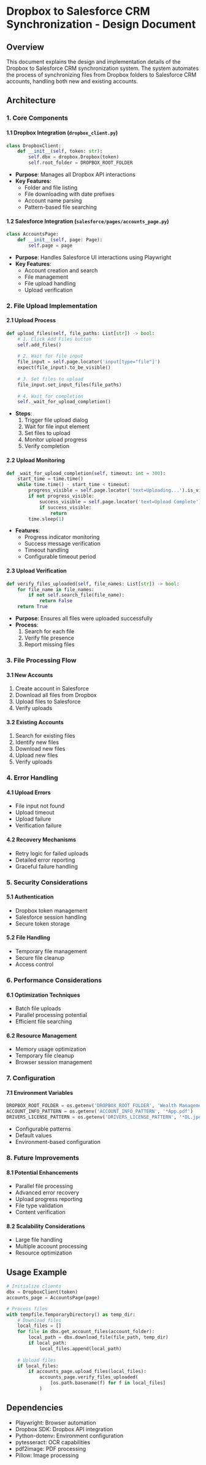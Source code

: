 # Dropbox to Salesforce CRM Synchronization - Design Document

## Overview
This document explains the design and implementation details of the Dropbox to Salesforce CRM synchronization system. The system automates the process of synchronizing files from Dropbox folders to Salesforce CRM accounts, handling both new and existing accounts.

## Architecture

### 1. Core Components

#### 1.1 Dropbox Integration (`dropbox_client.py`)
```python
class DropboxClient:
    def __init__(self, token: str):
        self.dbx = dropbox.Dropbox(token)
        self.root_folder = DROPBOX_ROOT_FOLDER
```
- **Purpose**: Manages all Dropbox API interactions
- **Key Features**:
  - Folder and file listing
  - File downloading with date prefixes
  - Account name parsing
  - Pattern-based file searching

#### 1.2 Salesforce Integration (`salesforce/pages/accounts_page.py`)
```python
class AccountsPage:
    def __init__(self, page: Page):
        self.page = page
```
- **Purpose**: Handles Salesforce UI interactions using Playwright
- **Key Features**:
  - Account creation and search
  - File management
  - File upload handling
  - Upload verification

### 2. File Upload Implementation

#### 2.1 Upload Process
```python
def upload_files(self, file_paths: List[str]) -> bool:
    # 1. Click Add Files button
    self.add_files()
    
    # 2. Wait for file input
    file_input = self.page.locator('input[type="file"]')
    expect(file_input).to_be_visible()
    
    # 3. Set files to upload
    file_input.set_input_files(file_paths)
    
    # 4. Wait for completion
    self._wait_for_upload_completion()
```
- **Steps**:
  1. Trigger file upload dialog
  2. Wait for file input element
  3. Set files to upload
  4. Monitor upload progress
  5. Verify completion

#### 2.2 Upload Monitoring
```python
def _wait_for_upload_completion(self, timeout: int = 300):
    start_time = time.time()
    while time.time() - start_time < timeout:
        progress_visible = self.page.locator('text=Uploading...').is_visible()
        if not progress_visible:
            success_visible = self.page.locator('text=Upload Complete').is_visible()
            if success_visible:
                return
        time.sleep(1)
```
- **Features**:
  - Progress indicator monitoring
  - Success message verification
  - Timeout handling
  - Configurable timeout period

#### 2.3 Upload Verification
```python
def verify_files_uploaded(self, file_names: List[str]) -> bool:
    for file_name in file_names:
        if not self.search_file(file_name):
            return False
    return True
```
- **Purpose**: Ensures all files were uploaded successfully
- **Process**:
  1. Search for each file
  2. Verify file presence
  3. Report missing files

### 3. File Processing Flow

#### 3.1 New Accounts
1. Create account in Salesforce
2. Download all files from Dropbox
3. Upload files to Salesforce
4. Verify uploads

#### 3.2 Existing Accounts
1. Search for existing files
2. Identify new files
3. Download new files
4. Upload new files
5. Verify uploads

### 4. Error Handling

#### 4.1 Upload Errors
- File input not found
- Upload timeout
- Upload failure
- Verification failure

#### 4.2 Recovery Mechanisms
- Retry logic for failed uploads
- Detailed error reporting
- Graceful failure handling

### 5. Security Considerations

#### 5.1 Authentication
- Dropbox token management
- Salesforce session handling
- Secure token storage

#### 5.2 File Handling
- Temporary file management
- Secure file cleanup
- Access control

### 6. Performance Considerations

#### 6.1 Optimization Techniques
- Batch file uploads
- Parallel processing potential
- Efficient file searching

#### 6.2 Resource Management
- Memory usage optimization
- Temporary file cleanup
- Browser session management

### 7. Configuration

#### 7.1 Environment Variables
```python
DROPBOX_ROOT_FOLDER = os.getenv('DROPBOX_ROOT_FOLDER', 'Wealth Management')
ACCOUNT_INFO_PATTERN = os.getenv('ACCOUNT_INFO_PATTERN', '*App.pdf')
DRIVERS_LICENSE_PATTERN = os.getenv('DRIVERS_LICENSE_PATTERN', '*DL.jpeg')
```
- Configurable patterns
- Default values
- Environment-based configuration

### 8. Future Improvements

#### 8.1 Potential Enhancements
- Parallel file processing
- Advanced error recovery
- Upload progress reporting
- File type validation
- Content verification

#### 8.2 Scalability Considerations
- Large file handling
- Multiple account processing
- Resource optimization

## Usage Example

```python
# Initialize clients
dbx = DropboxClient(token)
accounts_page = AccountsPage(page)

# Process files
with tempfile.TemporaryDirectory() as temp_dir:
    # Download files
    local_files = []
    for file in dbx.get_account_files(account_folder):
        local_path = dbx.download_file(file_path, temp_dir)
        if local_path:
            local_files.append(local_path)
    
    # Upload files
    if local_files:
        if accounts_page.upload_files(local_files):
            accounts_page.verify_files_uploaded(
                [os.path.basename(f) for f in local_files]
            )
```

## Dependencies
- Playwright: Browser automation
- Dropbox SDK: Dropbox API integration
- Python-dotenv: Environment configuration
- pytesseract: OCR capabilities
- pdf2image: PDF processing
- Pillow: Image processing 